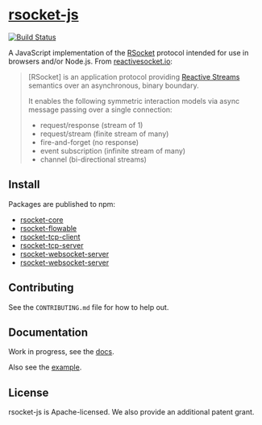 # [rsocket-js](https://github.com/rsocket/rsocket-js)

[![Build Status](https://travis-ci.org/rsocket/rsocket-js.svg?branch=master)](https://travis-ci.org/rsocket/rsocket-js)

A JavaScript implementation of the [RSocket](https://github.com/rsocket/rsocket)
protocol intended for use in browsers and/or Node.js. From [reactivesocket.io](http://reactivesocket.io/):

> [RSocket] is an application protocol providing 
> [Reactive Streams](http://www.reactive-streams.org/) semantics over an 
> asynchronous, binary boundary.
>
> It enables the following symmetric interaction models via async message 
> passing over a single connection:
>
> - request/response (stream of 1)
> - request/stream (finite stream of many)
> - fire-and-forget (no response)
> - event subscription (infinite stream of many)
> - channel (bi-directional streams)

## Install

Packages are published to npm:
* [rsocket-core](https://www.npmjs.com/package/rsocket-core)
* [rsocket-flowable](https://www.npmjs.com/package/rsocket-flowable)
* [rsocket-tcp-client](https://www.npmjs.com/package/rsocket-tcp-client)
* [rsocket-tcp-server](https://www.npmjs.com/package/rsocket-tcp-server)
* [rsocket-websocket-server](https://www.npmjs.com/package/rsocket-websocket-server)
* [rsocket-websocket-server](https://www.npmjs.com/package/rsocket-websocket-server)


## Contributing

See the `CONTRIBUTING.md` file for how to help out.

## Documentation

Work in progress, see the [docs](./docs/00-index.md).

Also see the [example](https://github.com/rsocket/rsocket-js/tree/master/packages/rsocket-examples).

## License
rsocket-js is Apache-licensed. We also provide an additional patent grant.
